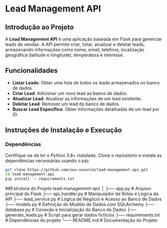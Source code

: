 # Lead Management API

## Introdução ao Projeto

A **Lead Management API** é uma aplicação baseada em Flask para gerenciar leads de vendas. A API permite criar, listar, atualizar e deletar leads, armazenando informações como nome, email, telefone, localização geográfica (latitude e longitude), temperatura e interesse.

## Funcionalidades

- **Listar Leads**: Obter uma lista de todos os leads armazenados no banco de dados.
- **Criar Lead**: Adicionar um novo lead ao banco de dados.
- **Atualizar Lead**: Atualizar as informações de um lead existente.
- **Deletar Lead**: Remover um lead do banco de dados.
- **Buscar Lead Específico**: Obter informações detalhadas de um lead por ID.

## Instruções de Instalação e Execução

### Dependências

Certifique-se de ter o Python 3.8+ instalado. Clone o repositório e instale as dependências necessárias usando o pip:

```bash
git clone https://github.com/seu-usuario/lead-management-api.git
cd lead-management-api
pip install -r requirements.txt
```

##Estrutura do Projeto
lead-management-api/
│
├── app.py                   # Arquivo principal do Flask
├── api_handler.py           # Manipulador de Rotas e Lógica da API
├── lead_service.py          # Lógica de Negócio e Acesso ao Banco de Dados
├── models.py                # Definição do Modelo de Dados com SQLAlchemy
├── database.py              # Conexão e Inicialização do Banco de Dados
├── generate_leads.py        # Script para gerar dados fictícios
├── requirements.txt         # Dependências do projeto
└── README.md                # Documentação do Projeto
